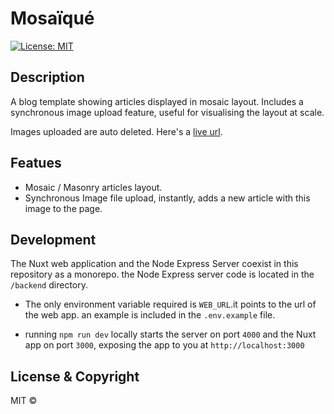 # Mosaïqué
[![License: MIT](https://img.shields.io/badge/License-MIT-brightgreen.svg)](https://opensource.org/licenses/MIT)

## Description 
A blog template showing articles displayed in mosaic layout. Includes a synchronous image upload feature, useful for visualising the layout at scale.

Images uploaded are auto deleted.  Here's a [live url](https://mosaïqué.onrender.com).

## Featues
- Mosaic / Masonry articles layout.
- Synchronous Image file upload, instantly, adds a new article with this image to the page.

## Development
The Nuxt web application and the Node Express Server coexist in this repository as a monorepo. the Node Express server code is located in the `/backend` directory.

- The only environment variable required is `WEB_URL`.it points to the url of the web app. an example is included in the `.env.example` file.

- running `npm run dev` locally starts the server on port `4000` and the Nuxt app on port `3000`, exposing the app to you at `http://localhost:3000`


## License & Copyright

MIT © 
